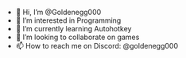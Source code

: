 - 👋 Hi, I’m @Goldenegg000
- 👀 I’m interested in Programming
- 🌱 I’m currently learning Autohotkey
- 💞️ I’m looking to collaborate on games
- 📫 How to reach me on Discord: @goldenegg000

<!---
Goldenegg000/Goldenegg000 is a ✨ special ✨ repository because its `README.md` (this file) appears on your GitHub profile.
You can click the Preview link to take a look at your changes.
--->
